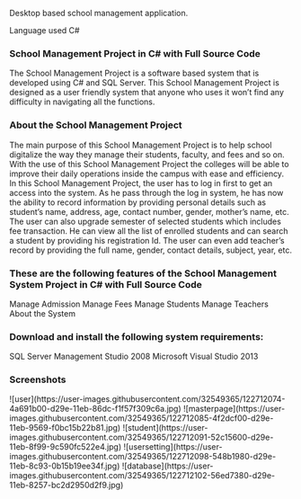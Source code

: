 Desktop based school management application.

Language used C#

<h3>School Management Project in C# with Full Source Code</h3>
The School Management Project is a software based system that is developed using C# and SQL Server. This School Management Project is designed as a user friendly system that anyone who uses it won’t find any difficulty in navigating all the functions.

<h3>About the School Management Project</h3>
The main purpose of this School Management Project is to help school digitalize the way they manage their students, faculty, and fees and so on. With the use of this School Management Project the colleges will be able to improve their daily operations inside the campus with ease and efficiency. In this School Management Project, the user has to log in first to get an access into the system. As he pass through the log in system, he has now the ability to record information by providing personal details such as student’s name, address, age, contact number, gender, mother’s name, etc. The user can also upgrade semester of selected students which includes fee transaction. He can view all the list of enrolled students and can search a student by providing his registration Id. The user can even add teacher’s record by providing the full name, gender, contact details, subject, year, etc.

<h3>These are the following features of the School Management System Project in C# with Full Source Code</h3>
Manage Admission
Manage Fees
Manage Students
Manage Teachers
About the System

<h3>Download and install the following system requirements:</h3>
SQL Server Management Studio 2008
 Microsoft Visual Studio 2013

<h3>Screenshots</h3>
![user](https://user-images.githubusercontent.com/32549365/122712074-4a691b00-d29e-11eb-86dc-f1f57f309c6a.jpg)
![masterpage](https://user-images.githubusercontent.com/32549365/122712085-4f2dcf00-d29e-11eb-9569-f0bc15b22b81.jpg)
![student](https://user-images.githubusercontent.com/32549365/122712091-52c15600-d29e-11eb-8f99-9c590fc522e4.jpg)
![usersetting](https://user-images.githubusercontent.com/32549365/122712098-548b1980-d29e-11eb-8c93-0b15b19ee34f.jpg)
![database](https://user-images.githubusercontent.com/32549365/122712102-56ed7380-d29e-11eb-8257-bc2d2950d2f9.jpg)
